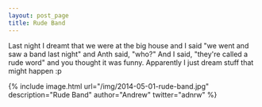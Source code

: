 ```yaml
---
layout: post_page
title: Rude Band
---
```


Last night I dreamt that we were at the big house and I said "we went and saw a band last night" and Anth said, "who?" And I said, "they're called a rude word" and you thought it was funny. Apparently I just dream stuff that might happen :p

{% include image.html url="/img/2014-05-01-rude-band.jpg" description="Rude Band" author="Andrew" twitter="adnrw" %}
